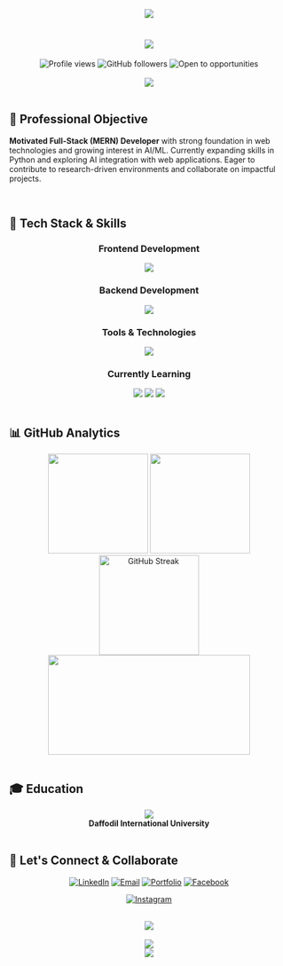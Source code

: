 <div align="center">

  <img src="https://capsule-render.vercel.app/api?type=waving&color=gradient&customColorList=0,2,2,5,30&height=120&section=header&text=&fontSize=0&animation=fadeIn"/>
</div>

<h1 align="center">
  <img src="https://readme-typing-svg.herokuapp.com/?font=Righteous&size=35&center=true&vCenter=true&width=500&height=70&duration=5000&lines=Hi+There!+👋;I'm+Khandaker+Samin+Yeasar!;MERN+Stack+Developer+🚀;Full-Stack+Web+Developer+💻;" />
</h1>

<div align="center">
  <img src="https://komarev.com/ghpvc/?username=KhandakerSamin&label=Profile%20views&color=0e75b6&style=flat" alt="Profile views" />
  <img src="https://img.shields.io/github/followers/KhandakerSamin?label=Followers&style=social" alt="GitHub followers" />
  <img src="https://img.shields.io/badge/Open%20to-Opportunities-brightgreen?style=flat&logo=handshake" alt="Open to opportunities" />
</div>

<br/>

<div align="center">
  <img src="https://readme-typing-svg.herokuapp.com/?font=Fira+Code&size=22&center=true&vCenter=true&width=600&height=100&duration=5000&lines=const+samin+%3D+%7B;++pronouns%3A+%22He%2FHim%22%2C;++location%3A+%22Bangladesh+🇧🇩%22%2C;++currentFocus%3A+%22Full-Stack+MERN%22%2C;++learning%3A+%5B%22Next.js%22%2C+%22TypeScript%22%2C+%22Python%22%5D;%7D%3B" />
</div>

<br/>

## 🎯 Professional Objective

**Motivated Full-Stack (MERN) Developer** with strong foundation in web technologies and growing interest in AI/ML. Currently expanding skills in Python and exploring AI integration with web applications. Eager to contribute to research-driven environments and collaborate on impactful projects.

<br/>

## 🚀 Tech Stack & Skills

<div align="center">

### Frontend Development
<img src="https://skillicons.dev/icons?i=react,nextjs,js,html,css,tailwind,typescript" />

### Backend Development  
<img src="https://skillicons.dev/icons?i=nodejs,express,mongodb,firebase" />

### Tools & Technologies
<img src="https://skillicons.dev/icons?i=git,vscode,postman,figma,vercel,netlify" />

### Currently Learning
<img src="https://skillicons.dev/icons?i=python,nextjs" />
<img src="https://img.shields.io/badge/AI%20Integration-FF6B6B?style=for-the-badge&logo=openai&logoColor=white" />
<img src="https://img.shields.io/badge/Framer%20Motion-0055FF?style=for-the-badge&logo=framer&logoColor=white" />

</div>

<br/>

## 📊 GitHub Analytics

<div align="center">

  <img height="180em" src="https://github-readme-stats.vercel.app/api?username=KhandakerSamin&show_icons=true&theme=radical&include_all_commits=true&count_private=true&border_radius=10"/>
  <img height="180em" src="https://github-readme-stats.vercel.app/api/top-langs/?username=KhandakerSamin&layout=compact&langs_count=8&theme=radical&border_radius=10"/>
</div>

<div align="center">
  <!-- Put streak and contribution graph in same row -->
  <img height="180em" src="https://github-readme-streak-stats.herokuapp.com/?user=KhandakerSamin&theme=radical&border_radius=10" alt="GitHub Streak" />
  <img height="180em" src="https://github-readme-activity-graph.vercel.app/graph?username=KhandakerSamin&theme=redical&bg_color=20232a&hide_border=true" width="85%"/>
</div>

<br/>

## 🎓 Education

<div align="center">
  <img src="https://img.shields.io/badge/B.Sc._Software_Engineering-2024--Present-blue?style=for-the-badge&logo=graduation-cap" />
  <br/>
  <strong>Daffodil International University</strong>
</div>

<br/>

## 🤝 Let's Connect & Collaborate

<div align="center">

[![LinkedIn](https://img.shields.io/badge/LinkedIn-0077B5?style=for-the-badge&logo=linkedin&logoColor=white)](https://www.linkedin.com/in/khandakersaminyeasar/)
[![Email](https://img.shields.io/badge/Email-D14836?style=for-the-badge&logo=gmail&logoColor=white)](mailto:khandakersaminyeasar@gmail.com)
[![Portfolio](https://img.shields.io/badge/Portfolio-FF5722?style=for-the-badge&logo=google-chrome&logoColor=white)](https://khandakersaminyeasar.com)
[![Facebook](https://img.shields.io/badge/Facebook-1877F2?style=for-the-badge&logo=facebook&logoColor=white)](https://www.facebook.com/khandakersaminyeasar)
<!-- Added Instagram to connect section -->
[![Instagram](https://img.shields.io/badge/Instagram-E4405F?style=for-the-badge&logo=instagram&logoColor=white)](https://www.instagram.com/khandakersaminyeasar)

</div>

<br/>

<div align="center">
  <img src="https://readme-typing-svg.herokuapp.com/?font=Righteous&size=25&center=true&vCenter=true&width=500&height=70&duration=4000&lines=💼+Open+to+Opportunities!;🚀+MERN+Stack+Projects;💻+Full-Stack+Development;🤝+Let's+Build+Together!" />
</div>

<br/>

<div align="center">
  <img src="https://readme-typing-svg.herokuapp.com/?font=Righteous&size=20&center=true&vCenter=true&width=400&height=50&duration=3000&lines=Thanks+for+visiting!+✨;Happy+Coding!+🚀;Let's+connect!+🤝" />
</div>



<div align="center">
  <img src="https://capsule-render.vercel.app/api?type=waving&color=gradient&height=100&section=footer"/>
</div>
